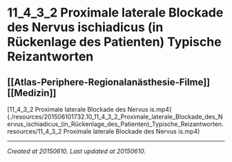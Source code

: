 # 11_4_3_2 Proximale laterale Blockade des Nervus ischiadicus (in Rückenlage des Patienten) Typische Reizantworten
 [[Atlas-Periphere-Regionalanästhesie-Filme]] [[Medizin]] 
---



[11\_4\_3\_2 Proximale laterale Blockade des Nervus is.mp4](./resources/201506101732.10_11_4_3_2_Proximale_laterale_Blockade_des_Nervus_ischiadicus_(in_Rückenlage_des_Patienten)_Typische_Reizantworten.resources/11_4_3_2 Proximale laterale Blockade des Nervus is.mp4)

---

_Created at 20150610._
_Last updated at 20150610._



